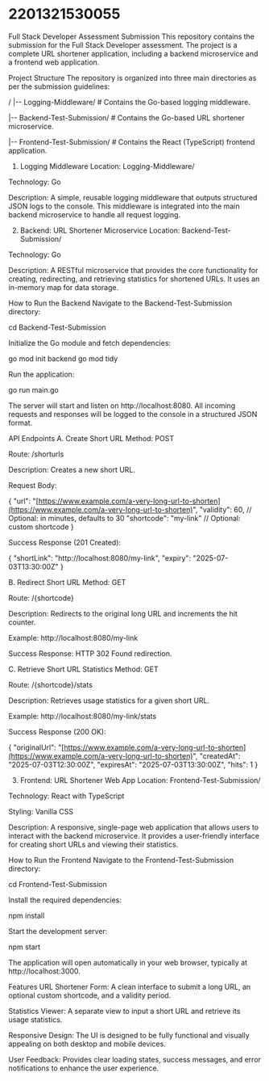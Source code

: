 # 2201321530055
Full Stack Developer Assessment Submission
This repository contains the submission for the Full Stack Developer assessment. The project is a complete URL shortener application, including a backend microservice and a frontend web application.

Project Structure
The repository is organized into three main directories as per the submission guidelines:

/
|-- Logging-Middleware/       # Contains the Go-based logging middleware.

|-- Backend-Test-Submission/  # Contains the Go-based URL shortener microservice.

|-- Frontend-Test-Submission/ # Contains the React (TypeScript) frontend application.

1. Logging Middleware
Location: Logging-Middleware/

Technology: Go

Description: A simple, reusable logging middleware that outputs structured JSON logs to the console. This middleware is integrated into the main backend microservice to handle all request logging.

2. Backend: URL Shortener Microservice
Location: Backend-Test-Submission/

Technology: Go

Description: A RESTful microservice that provides the core functionality for creating, redirecting, and retrieving statistics for shortened URLs. It uses an in-memory map for data storage.

How to Run the Backend
Navigate to the Backend-Test-Submission directory:

cd Backend-Test-Submission

Initialize the Go module and fetch dependencies:

go mod init backend
go mod tidy

Run the application:

go run main.go

The server will start and listen on http://localhost:8080. All incoming requests and responses will be logged to the console in a structured JSON format.

API Endpoints
A. Create Short URL
Method: POST

Route: /shorturls

Description: Creates a new short URL.

Request Body:

{
  "url": "[https://www.example.com/a-very-long-url-to-shorten](https://www.example.com/a-very-long-url-to-shorten)",
  "validity": 60, // Optional: in minutes, defaults to 30
  "shortcode": "my-link" // Optional: custom shortcode
}

Success Response (201 Created):

{
  "shortLink": "http://localhost:8080/my-link",
  "expiry": "2025-07-03T13:30:00Z"
}

B. Redirect Short URL
Method: GET

Route: /{shortcode}

Description: Redirects to the original long URL and increments the hit counter.

Example: http://localhost:8080/my-link

Success Response: HTTP 302 Found redirection.

C. Retrieve Short URL Statistics
Method: GET

Route: /{shortcode}/stats

Description: Retrieves usage statistics for a given short URL.

Example: http://localhost:8080/my-link/stats

Success Response (200 OK):

{
  "originalUrl": "[https://www.example.com/a-very-long-url-to-shorten](https://www.example.com/a-very-long-url-to-shorten)",
  "createdAt": "2025-07-03T12:30:00Z",
  "expiresAt": "2025-07-03T13:30:00Z",
  "hits": 1
}

3. Frontend: URL Shortener Web App
Location: Frontend-Test-Submission/

Technology: React with TypeScript

Styling: Vanilla CSS

Description: A responsive, single-page web application that allows users to interact with the backend microservice. It provides a user-friendly interface for creating short URLs and viewing their statistics.

How to Run the Frontend
Navigate to the Frontend-Test-Submission directory:

cd Frontend-Test-Submission

Install the required dependencies:

npm install

Start the development server:

npm start

The application will open automatically in your web browser, typically at http://localhost:3000.

Features
URL Shortener Form: A clean interface to submit a long URL, an optional custom shortcode, and a validity period.

Statistics Viewer: A separate view to input a short URL and retrieve its usage statistics.

Responsive Design: The UI is designed to be fully functional and visually appealing on both desktop and mobile devices.

User Feedback: Provides clear loading states, success messages, and error notifications to enhance the user experience.

